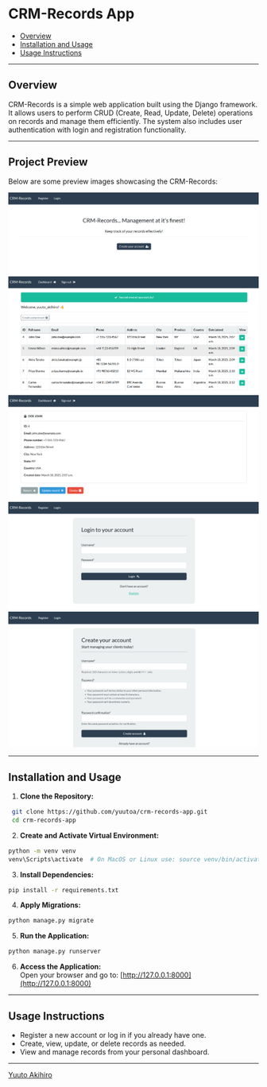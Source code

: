 # CRM-Records App

- [Overview](#overview)
- [Installation and Usage](#installation-and-usage)
- [Usage Instructions](#usage-instructions)

---

## Overview
CRM-Records is a simple web application built using the Django framework. It allows users to perform CRUD (Create, Read, Update, Delete) operations on records and manage them efficiently. The system also includes user authentication with login and registration functionality.

---


## Project Preview
Below are some preview images showcasing the CRM-Records:

![Preview Image 1](preview/preview-image3.png)
![Preview Image 2](preview/preview-image2.png)
![Preview Image 3](preview/preview-image1.png)
![Preview Image 4](preview/preview-image01.png)
![Preview Image 4](preview/preview-image0.png)

---

## Installation and Usage

1. **Clone the Repository:**  
```bash
 git clone https://github.com/yuutoa/crm-records-app.git
 cd crm-records-app
```

2. **Create and Activate Virtual Environment:**  
```bash
python -m venv venv
venv\Scripts\activate  # On MacOS or Linux use: source venv/bin/activate
```

3. **Install Dependencies:**  
```bash
pip install -r requirements.txt
```

4. **Apply Migrations:**  
```bash
python manage.py migrate
```

5. **Run the Application:**  
```bash
python manage.py runserver
```

6. **Access the Application:**  
Open your browser and go to: [http://127.0.0.1:8000](http://127.0.0.1:8000)

---

## Usage Instructions
- Register a new account or log in if you already have one.
- Create, view, update, or delete records as needed.
- View and manage records from your personal dashboard.

---

[Yuuto Akihiro](https://github.com/yuutoa)

